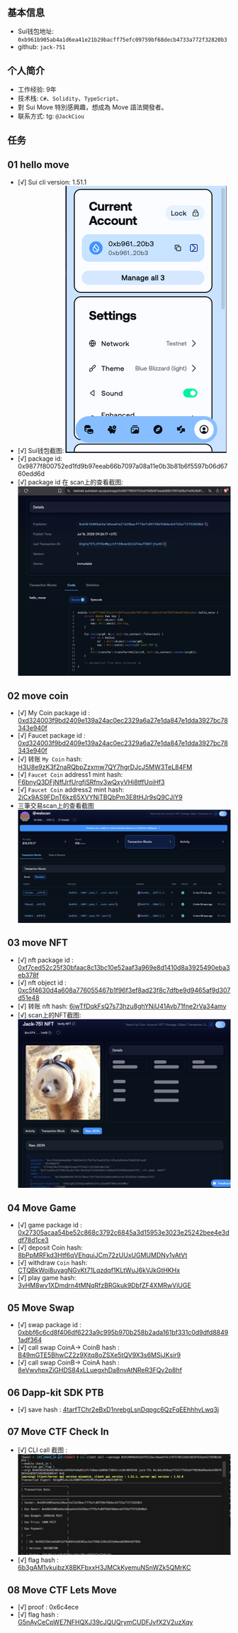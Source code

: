 ## 基本信息
- Sui钱包地址: `0xb961b905ab4a1d6ea41e21b29bacff75efc09759bf68decb4733a772f32820b3`
- github: `jack-751`

## 个人简介
- 工作经验: 9年
- 技术栈: `C#`、`Solidity`、`TypeScript`、 
- 對 Sui Move 特別感興趣，想成為 Move 語法開發者。
- 联系方式: tg: `@JackCiou` 

## 任务

##   01 hello move  
- [√] Sui cli version: 1.51.1
- [√] Sui钱包截图: ![Sui钱包截图](./images/suiwallet.png)
- [√] package id: 0x9877f800752ed1fd9b97eeab66b7097a08a11e0b3b81b6f5597b06d6760edd6d
- [√] package id 在 scan上的查看截图:![Scan截图](./images/task1.png)

##   02 move coin
- [√] My Coin package id : [0xd324003f9bd2409e139a24ac0ec2329a6a27e1da847e1dda3927bc78343e940f](https://suivision.xyz/package/0xd324003f9bd2409e139a24ac0ec2329a6a27e1da847e1dda3927bc78343e940f)
- [√] Faucet package id : [0xd324003f9bd2409e139a24ac0ec2329a6a27e1da847e1dda3927bc78343e940f](https://suivision.xyz/package/0xd324003f9bd2409e139a24ac0ec2329a6a27e1da847e1dda3927bc78343e940f)
- [√] 转账 `My Coin` hash: [H3U8e9zK3f2naRQbpZzxmw7QY7hgrDJcJ5MW3TeL84FM](https://suivision.xyz/txblock/H3U8e9zK3f2naRQbpZzxmw7QY7hgrDJcJ5MW3TeL84FM)
- [√] `Faucet Coin` address1 mint hash: [F6bnyQ3DFjNffJrfUrgfjSRfnv3wQxyVHj8tffUoiHf3](https://suivision.xyz/txblock/F6bnyQ3DFjNffJrfUrgfjSRfnv3wQxyVHj8tffUoiHf3)
- [√] `Faucet Coin` address2 mint hash: [2iCx9AS9FDnT6kz65XVYNiTBQbPm3E8tHJr9sQ9CJiY9](https://suivision.xyz/txblock/2iCx9AS9FDnT6kz65XVYNiTBQbPm3E8tHJr9sQ9CJiY9)
- 三筆交易scan上的查看截图![Scan截图](./images/task2.png)


##   03 move NFT
- [√] nft package id : [0xf7ced52c25f30bfaac8c13bc10e52aaf3a969e8d1410d8a3925490eba3eb378f](https://suivision.xyz/package/0xf7ced52c25f30bfaac8c13bc10e52aaf3a969e8d1410d8a3925490eba3eb378f)
- [√] nft object id : [0xc5f4630d4a608a776055467b1f96f3ef8ad23f8c7dfbe9d9465af9d307d51e48](https://suivision.xyz/object/0xc5f4630d4a608a776055467b1f96f3ef8ad23f8c7dfbe9d9465af9d307d51e48)
- [√] 转账 nft  hash: [6jwTfDqkFsQ7s73hzu8ghYNjU41Avb71fne2rVa34amy](https://suivision.xyz/txblock/6jwTfDqkFsQ7s73hzu8ghYNjU41Avb71fne2rVa34amy)
- [√] scan上的NFT截图:![Scan截图](./images/task3.png)

##   04 Move Game
- [√] game package id : [0x27305acaa54be52c868c3792c6845a3d15953e3023e25242bee4e3ddf78d1ce3](https://suivision.xyz/package/0x27305acaa54be52c868c3792c6845a3d15953e3023e25242bee4e3ddf78d1ce3)
- [√] deposit Coin hash: [8bPpMRFkd3Htf6qVEhquiJCm72zUUxUGMUMDNy1yAtVt](https://suivision.xyz/txblock/8bPpMRFkd3Htf6qVEhquiJCm72zUUxUGMUMDNy1yAtVt)
- [√] withdraw `Coin` hash: [CTQBkWoi8uyagNGvKt71Lqzdqf1KLtWuJ6kVJkGtHKHx](https://suivision.xyz/txblock/CTQBkWoi8uyagNGvKt71Lqzdqf1KLtWuJ6kVJkGtHKHx)
- [√] play game hash: [3vHM8wv1XDmdrn4tMNqRfzBRGkuk9DbfZF4XMRwViUGE](https://suivision.xyz/txblock/3vHM8wv1XDmdrn4tMNqRfzBRGkuk9DbfZF4XMRwViUGE)

##   05 Move Swap
- [√] swap package id : [0xbbf6c6cd8f406df6223a9c995b970b258b2ada161bf331c0d9dfd88491adf364](https://suivision.xyz/package/0xbbf6c6cd8f406df6223a9c995b970b258b2ada161bf331c0d9dfd88491adf364)
- [√] call swap CoinA-> CoinB  hash : [B49mGTE5BhwCZ2z9Xjtq8oZSXe5tQV9X3s6MSjJKsir9](https://suivision.xyz/txblock/B49mGTE5BhwCZ2z9Xjtq8oZSXe5tQV9X3s6MSjJKsir9)
- [√] call swap CoinB-> CoinA  hash : [8eVwvhpxZiGHDS84xLLuegxhDa8nvAtNReR3FQv2p8hf](https://suivision.xyz/txblock/8eVwvhpxZiGHDS84xLLuegxhDa8nvAtNReR3FQv2p8hf)

##   06 Dapp-kit SDK PTB
- [√] save hash : [4tarfTChr2eBxD1nrebgLsnDqpgc6QzFqEEhhhvLwq3j](https://suivision.xyz/txblock/4tarfTChr2eBxD1nrebgLsnDqpgc6QzFqEEhhhvLwq3j)

##   07 Move CTF Check In
- [√] CLI call 截图 : ![截图](./images/task7.png)
- [√] flag hash : [6b3gAM1vkuibzX8BKFbxxH3JMCkKyemuNSnWZk5QMrKC](https://testnet.suivision.xyz/txblock/6b3gAM1vkuibzX8BKFbxxH3JMCkKyemuNSnWZk5QMrKC?tab=Events)

##   08 Move CTF Lets Move
- [√] proof : 0x6c4ece
- [√] flag hash : [G5nAyCeCpWE7NFHQXJ39cJQUQrymCUDFJvfX2V2uzXqy](https://testnet.suivision.xyz/txblock/G5nAyCeCpWE7NFHQXJ39cJQUQrymCUDFJvfX2V2uzXqy?tab=Events)
